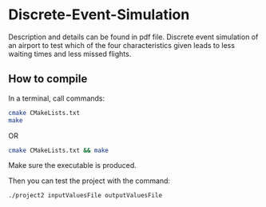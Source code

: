 # Discrete-Event-Simulation
Description and details can be found in pdf file. 
Discrete event simulation of an airport to test which of the four characteristics 
given leads to less waiting times and less missed flights.

## How to compile
In a terminal, call commands:
```bash
cmake CMakeLists.txt
make
```
OR
```bash
cmake CMakeLists.txt && make
```

Make sure the executable is produced.

Then you can test the project with the command:
```bash
./project2 inputValuesFile outputValuesFile
```
